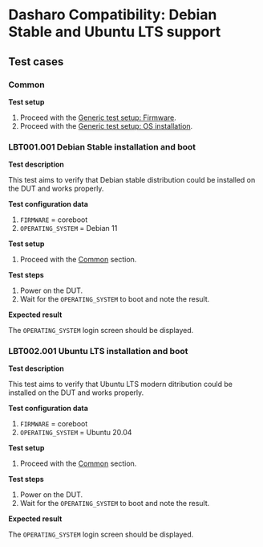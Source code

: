 # Dasharo Compatibility: Debian Stable and Ubuntu LTS support

## Test cases

### Common

**Test setup**

1. Proceed with the
    [Generic test setup: Firmware](../generic-test-setup/#firmware).
1. Proceed with the
    [Generic test setup: OS installation](../generic-test-setup/#os-installation).

### LBT001.001 Debian Stable installation and boot

**Test description**

This test aims to verify that Debian stable distribution could be installed on
the DUT and works properly.

**Test configuration data**

1. `FIRMWARE` = coreboot
1. `OPERATING_SYSTEM` = Debian 11

**Test setup**

1. Proceed with the [Common](#common) section.

**Test steps**

1. Power on the DUT.
1. Wait for the `OPERATING_SYSTEM` to boot and note the result.

**Expected result**

The `OPERATING_SYSTEM` login screen should be displayed.

### LBT002.001 Ubuntu LTS installation and boot

**Test description**

This test aims to verify that Ubuntu LTS modern ditribution could be installed
on the DUT and works properly.

**Test configuration data**

1. `FIRMWARE` = coreboot
1. `OPERATING_SYSTEM` = Ubuntu 20.04

**Test setup**

1. Proceed with the [Common](#common) section.

**Test steps**

1. Power on the DUT.
1. Wait for the `OPERATING_SYSTEM` to boot and note the result.

**Expected result**

The `OPERATING_SYSTEM` login screen should be displayed.
